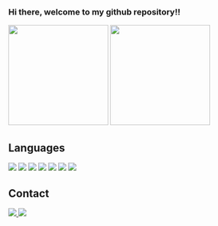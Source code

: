 ### Hi there, welcome to my github repository!!
<div>
  <img height="200em" src="https://github-readme-stats.vercel.app/api?username=marcelointaschi&show_icons=true&theme=dark"/>
  <img height="200em" src="https://github-readme-stats.vercel.app/api/top-langs/?username=marcelointaschi&layout=compact&theme=dark" />
</div>

## Languages
<div>
  <img src="https://img.shields.io/badge/Java-ED8B00?style=for-the-badge&logo=java&logoColor=white"/>
  <img src="https://img.shields.io/badge/Angular-DD0031?style=for-the-badge&logo=angular&logoColor=white"/>
  <img src="https://img.shields.io/badge/Vue.js-35495E?style=for-the-badge&logo=vue.js&logoColor=4FC08D"/>
  <img src="https://img.shields.io/badge/-ReactJs-61DAFB?logo=react&logoColor=white&style=for-the-badge"/>
  <img src="https://img.shields.io/badge/TypeScript-007ACC?style=for-the-badge&logo=typescript&logoColor=white"/>
  <img src="https://img.shields.io/badge/JavaScript-F7DF1E?style=for-the-badge&logo=javascript&logoColor=black"/>
  <img src="https://img.shields.io/badge/Python-3776AB?style=for-the-badge&logo=python&logoColor=white"/>
 <div/>
 
 ## Contact
<div>
  <a href="https://www.linkedin.com/in/marcelointaschi/" target="_blank" ><img src="https://img.shields.io/badge/LinkedIn-0077B5?style=for-the-badge&logo=linkedin&logoColor=white"/>   
  <a href="mailto:marcelointaschi@gmail.com"><img src="https://img.shields.io/badge/Gmail-D14836?style=for-the-badge&logo=gmail&logoColor=white"/></a>
</div>
